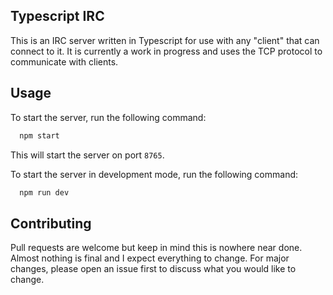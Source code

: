## Typescript IRC
This is an IRC server written in Typescript for use with any "client" that can connect to it. 
It is currently a work in progress and uses the TCP protocol to communicate with clients.

## Usage
To start the server, run the following command:
```bash
  npm start
```
This will start the server on port `8765`.

To start the server in development mode, run the following command:
```bash
  npm run dev
```

## Contributing
Pull requests are welcome but keep in mind this is nowhere near done. 
Almost nothing is final and I expect everything to change. For major changes, 
please open an issue first to discuss what you would like to change.

